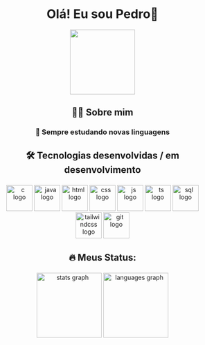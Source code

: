 <h1 align="center">Olá! Eu sou Pedro👋</h1>

<div align="center">
  <img height="150" src="https://media.giphy.com/media/M9gbBd9nbDrOTu1Mqx/giphy.gif"  />
</div>

###

<p align="center"></p>

###

<h2 align="center">🧑‍🎓 Sobre mim</h2>

###

<h3 align="center">📘 Sempre estudando novas linguagens</h3>

###

<h2 align="center">🛠️ Tecnologias desenvolvidas / em desenvolvimento</h2>

###

<div align="center">
    <img src="https://skillicons.dev/icons?i=c" height="60" alt="c logo"  />
  <img src="https://skillicons.dev/icons?i=java" height="60" alt="java logo"  />
      <img src="https://skillicons.dev/icons?i=html" height="60" alt="html logo"  />
        <img src="https://skillicons.dev/icons?i=css" height="60" alt="css logo"  />
          <img src="https://skillicons.dev/icons?i=javascript" height="60" alt="js logo"  />
  <img src="https://skillicons.dev/icons?i=typescript" height="60" alt="ts logo"  />
            <img src="https://skillicons.dev/icons?i=mysql" height="60" alt="sql logo"  />
              <img src="https://skillicons.dev/icons?i=tailwindcss" height="60" alt="tailwindcss logo"  />
                <img src="https://skillicons.dev/icons?i=git" height="60" alt="git logo"  />
</div>

###

<h2 align="center">🔥 Meus Status:</h2>

###

<div align="center">
  <img src="https://github-readme-stats.vercel.app/api?username=pedrobertanhi&hide_title=false&hide_rank=false&show_icons=true&include_all_commits=true&count_private=true&disable_animations=false&theme=dracula&locale=en&hide_border=false&order=1" height="150" alt="stats graph"  />
  <img src="https://github-readme-stats.vercel.app/api/top-langs?username=pedrobertanhi&locale=en&hide_title=false&layout=compact&card_width=320&langs_count=5&theme=dracula&hide_border=false&order=2" height="150" alt="languages graph"  />
</div>

###
